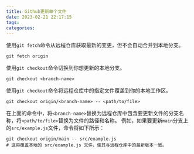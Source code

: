 ```yaml
---
title: Github更新单个文件
date: 2023-02-21 22:17:15
tags:
categories:
---
```


使用`git fetch`命令从远程仓库获取最新的变更，但不会自动合并到本地分支。

```
git fetch origin
```

使用`git checkout`命令切换到你想更新的本地分支。

```
git checkout <branch-name>
```

使用`git checkout`命令将远程仓库中的指定文件覆盖到你的本地工作区。

```
git checkout origin/<branch-name> -- <path/to/file>
```

在上面的命令中，将`<branch-name>`替换为远程仓库中包含要更新文件的分支名称，将`<path/to/file>`替换为文件的路径和名称。
例如，如果要更新`main`分支上的`src/example.js`文件，命令将如下所示：
```
git checkout origin/main -- src/example.js
# 这将覆盖本地的 src/example.js 文件，使其与远程仓库中的最新版本一致。
```
